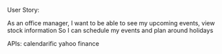 User Story:

As an office manager,
I want to be able to see my upcoming events, view stock information
So I can schedule my events and plan around holidays



APIs:
calendarific
yahoo finance
